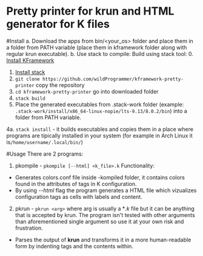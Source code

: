 # Pretty printer for krun and HTML generator for K files

#Install
a. Download the apps from bin/<your_os> folder and place them in a folder from PATH variable (place them in kframework folder along with regular krun executable).
b. Use stack to compile:
Build using stack tool: 
0. [Install KFramework](http://www.kframework.org/index.php/K_tool_binaries)
1. [Install stack](https://docs.haskellstack.org/en/stable/README/#how-to-install)
2. ```git clone https://github.com/wildProgrammer/kframework-pretty-printer``` copy the repository
3. ```cd kframework-pretty-printer``` go into downloaded folder
4. ```stack build``` 
5. Place the generated executables from .stack-work folder (example: ```.stack-work/install/x86_64-linux-nopie/lts-9.13/8.0.2/bin```) into a folder from PATH variable.

4a. ```stack install``` - it builds executables and copies them in a place where programs are tipically installed in your system (for example in Arch Linux it is```/home/username/.local/bin/```)


#Usage
There are 2 programs:
1. pkompile - ```pkompile [--html] <k_file>.k```
Functionality: 
* Generates colors.conf file inside <lang>-kompiled folder, it contains colors found in the attributes of tags in K configuration.
* By using *--html* flag the program generates a HTML file which vizualizes configuration tags as cells with labels and content.
2. pkrun - ```pkrun <arg>``` where arg is usually a **.k* file but it can be anything that is accepted by krun. The program isn't tested with other arguments than aforementioned single argument so use it at your own risk and frustration.
* Parses the output of **krun** and transforms it in a more human-readable form by indenting tags and the contents within.
